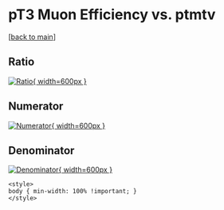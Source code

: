 # pT3 Muon Efficiency vs. ptmtv

[[back to main](./)]



## Ratio

[![Ratio](../mtv/var/pT3_13_eff_ptmtv.png){ width=600px }](../mtv/var/pT3_13_eff_ptmtv.pdf)

## Numerator

[![Numerator](../mtv/num/pT3_13_eff_ptmtv_num.png){ width=600px }](../mtv/num/pT3_13_eff_ptmtv_num.pdf)

## Denominator

[![Denominator](../mtv/den/pT3_13_eff_ptmtv_den.png){ width=600px }](../mtv/den/pT3_13_eff_ptmtv_den.pdf)


``` {=html}
<style>
body { min-width: 100% !important; }
</style>
```

